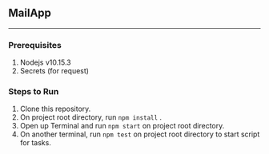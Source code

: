 ## MailApp
---
### Prerequisites
1. Nodejs v10.15.3
2. Secrets (for request)

### Steps to Run
1. Clone this repository.
2. On project root directory, run `npm install` .
3. Open up Terminal and run `npm start` on project root directory.
4. On another terminal, run `npm test` on project root directory to start script for tasks.